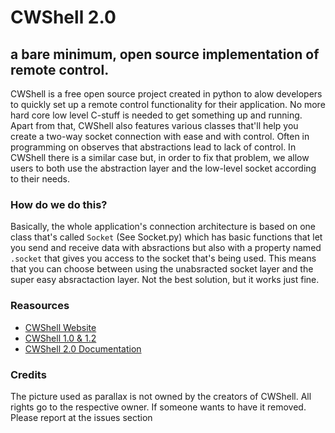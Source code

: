 # CWShell 2.0
## a bare minimum, open source implementation of remote control.

CWShell is a free open source project created in python to alow developers to quickly set up a remote control functionality for their application. No more hard core low level C-stuff is needed to get something up and running. Apart from that, CWShell also features various classes that'll help you create a two-way socket connection with ease and with control. Often in programming on observes that abstractions lead to lack of control. In CWShell there is a similar case but, in order to fix that problem, we allow users to both use the abstraction layer and the low-level socket according to their needs.

###  How do we do this?
Basically, the whole application's connection architecture is based on one class that's called `Socket` (See Socket.py) which has basic functions that let you send and receive data with absractions but also with a property named ```.socket``` that gives you access to the socket that's being used. This means that you can choose between using the unabsracted socket layer and the super easy absractaction layer.
Not the best solution, but it works just fine.

### Reasources
* [CWShell Website](https://hammad-hab.github.io/CWShell-2.0/)
* [CWShell 1.0 & 1.2](https://hammad-hab.github.io/CWShell/)
* [CWShell 2.0 Documentation](https://hammad-hab.github.io/CWShell-2.0/docs.htm)

### Credits
The picture used as parallax is not owned by the creators of CWShell. All rights go to the respective owner. If someone wants to have it removed. Please report at the issues section
